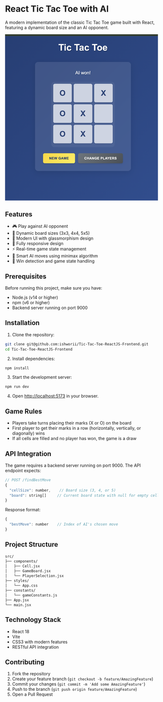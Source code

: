 # React Tic Tac Toe with AI

A modern implementation of the classic Tic Tac Toe game built with React, featuring a dynamic board size and an AI opponent.

![Game Screenshot](screenshot.png)

## Features

- 🎮 Play against AI opponent
- 🎯 Dynamic board sizes (3x3, 4x4, 5x5)
- 🎨 Modern UI with glassmorphism design
- 📱 Fully responsive design
- ⚡ Real-time game state management
- 🤖 Smart AI moves using minimax algorithm
- 🎉 Win detection and game state handling

## Prerequisites

Before running this project, make sure you have:
- Node.js (v14 or higher)
- npm (v6 or higher)
- Backend server running on port 9000

## Installation

1. Clone the repository:
```bash
git clone git@github.com:ishworii/Tic-Tac-Toe-ReactJS-Frontend.git
cd Tic-Tac-Toe-ReactJS-Frontend
```

2. Install dependencies:
```bash
npm install
```

3. Start the development server:
```bash
npm run dev
```

4. Open [http://localhost:5173](http://localhost:5173) in your browser.

## Game Rules

- Players take turns placing their marks (X or O) on the board
- First player to get their marks in a row (horizontally, vertically, or diagonally) wins
- If all cells are filled and no player has won, the game is a draw

## API Integration

The game requires a backend server running on port 9000. The API endpoint expects:

```javascript
// POST /findBestMove
{
  "cellSize": number,    // Board size (3, 4, or 5)
  "board": string[]     // Current board state with null for empty cells
}
```

Response format:
```javascript
{
  "bestMove": number    // Index of AI's chosen move
}
```

## Project Structure

```
src/
├── components/
│   ├── Cell.jsx
│   ├── GameBoard.jsx
│   └── PlayerSelection.jsx
├── styles/
│   └── App.css
├── constants/
│   └── gameConstants.js
├── App.jsx
└── main.jsx
```

## Technology Stack

- React 18
- Vite
- CSS3 with modern features
- RESTful API integration

## Contributing

1. Fork the repository
2. Create your feature branch (`git checkout -b feature/AmazingFeature`)
3. Commit your changes (`git commit -m 'Add some AmazingFeature'`)
4. Push to the branch (`git push origin feature/AmazingFeature`)
5. Open a Pull Request


